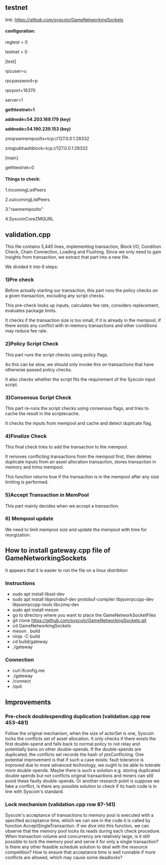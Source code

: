 ## testnet

link: https://github.com/syscoin/GameNetworkingSockets

#### configuration:

regtest = 0

testnet = 0

[test]

rpcuser=u

rpcpassword=p

rpcport=18370

server=1

**gethtestnet=1**

**addnode=54.203.169.179 (key)**

**addnode=54.190.239.153 (key)**

zmqrawmempooltx=tcp://127.0.0.1:28332

zmqpubhashblock=tcp://127.0.0.1:28332

[main]

gethtestnet=0

#### Things to check:

1.incomingListPeers

2.outcomingListPeers

3."rawmempooltx"

4.SyscoinCoreZMQURL



## validation.cpp

This file contains 5,445 lines, implementing transaction, Block I/O, Condition Check, Chain Connection, Loading and Flushing.
Since we only need to gain insights from transaction, we extract that part into a new file.

We divided it into 6 steps:

### 1)Pre check
Before actually starting our transaction, this part runs the policy checks on a given transaction, excluding any script checks.

This pre-check looks up inputs, calculates fee rate, considers replacement, evaluates package limits. 

It checks if the transaction size is too small, if it is already in the mempool, if there exists any conflict with in-memory transactions and other conditions may reduce fee rate.

### 2)Policy Script Check
This part runs the script checks using policy flags. 

As this can be slow, we should only invoke this on transactions that have otherwise passed policy checks. 

It also checks whether the script fits the requirement of the Syscoin input script.

### 3)Consensus Script Check
This part re-runs the script checks using consensus flags, and tries to cache the result in the scriptecache. 

It checks the inputs from mempool and cache and detect duplicate flag.

### 4)Finalize Check
This final check tries to add the transaction to the mempool. 

It removes conflicting transactions from the mempool first, then deletes duplicate inputs from an asset allocation transaction, stores transaction in memory and trims mempool. 

This function returns true if the transaction is in the mempool after any size limiting is performed.

### 5)Accept Transaction in MemPool 
This part mainly decides when we accept a transaction.


### 6) Mempool update
We need to limit mempool size and update the mempool with time for reorgization.

## How to install gateway.cpp file of GameNetworkingSockets
It appears that it is easier to run the file on a linux distribtion

### Instructions
* sudo apt install libssl-dev
* sudo apt install libprotobuf-dev protobuf-compiler libjsonrpccpp-dev libjsonrpccpp-tools libczmq-dev
* sudo apt install meson
* go to directory where you want to place the GameNetworkSocketFiles
* git clone https://github.com/syscoin/GameNetworkingSockets.git
* cd GameNetworkingSockets
* meson . build
* ninja -C build
* cd build/gateway
* ./gateway

### Connection
*  curl ifconfig.me
*  ./gateway
*  /connect
*  /quit

## Improvements

### Pre-check doublespending duplication (validation.cpp row 453-481)
Follow the original mechanism, when the size of actorSet is one, Syscoin locks the conflicts set of asset allocation. It only checks if there exists the first double-spend and falls back to normal policy to not relay and potentially bans on other double-spends. If the double-spends are duplicated, the conflicts set records the hash of ptxConflicting. One potential improvement is that if such a case exists: fault tolerance is improved due to more advanced technology, we ought to be able to tolerate more double-spends. Maybe there is such a solution e.g. storing duplicated double spends but not conflicts original transactions and miners can still avoid these faulty double-spends. Or another research point is suppose we fake a conflict, is there any possible solution to check if its hash code is in line with Syscoin's standard.

### Lock mechanism (validation.cpp row 87-141)
Syscoin's acceptance of transactions to memory pool is executed with a specified acceptance time, which we can see in the code it is called by function AcceptSingleTransaction. If we dive into this function, we can observe that the memory pool locks its reads during each check procedure. When transaction volume and concurrency are relatively large, is it still possible to lock the memory pool and serve it for only a single transaction? Is there any other feasible schedule solution to deal with the resource competition? How to ensure that acceptance time is well runnable if more conflicts are allowed, which may cause some deadlocks?
